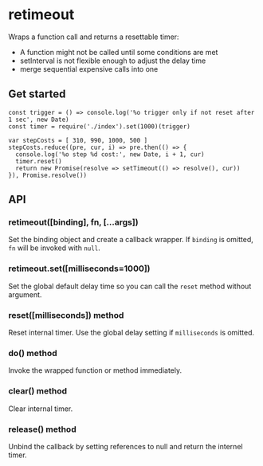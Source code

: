 # retimeout

Wraps a function call and returns a resettable timer:

- A function might not be called until some conditions are met
- setInterval is not flexible enough to adjust the delay time
- merge sequential expensive calls into one

## Get started

```
const trigger = () => console.log('%o trigger only if not reset after 1 sec', new Date)
const timer = require('./index').set(1000)(trigger)

var stepCosts = [ 310, 990, 1000, 500 ]
stepCosts.reduce((pre, cur, i) => pre.then(() => {
  console.log('%o step %d cost:', new Date, i + 1, cur)
  timer.reset()
  return new Promise(resolve => setTimeout(() => resolve(), cur))
}), Promise.resolve())
```

## API

### retimeout([binding], fn, [...args])

Set the binding object and create a callback wrapper. If `binding` is omitted, `fn` will be invoked with `null`.

### retimeout.set([milliseconds=1000])

Set the global default delay time so you can call the `reset` method without argument.

### reset([milliseconds]) method

Reset internal timer. Use the global delay setting if `milliseconds` is omitted.

### do() method

Invoke the wrapped function or method immediately.

### clear() method

Clear internal timer.

### release() method

Unbind the callback by setting references to null and return the internel timer.
